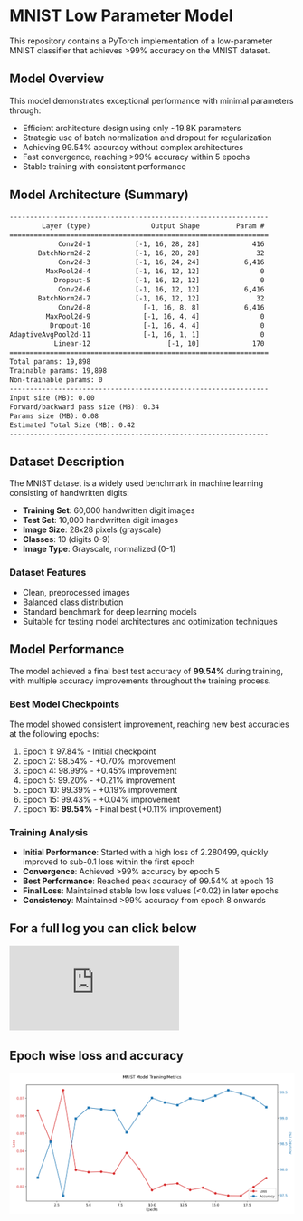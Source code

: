 # MNIST Low Parameter Model

This repository contains a PyTorch implementation of a low-parameter MNIST classifier that achieves >99% accuracy on the MNIST dataset.

## Model Overview

This model demonstrates exceptional performance with minimal parameters through:
- Efficient architecture design using only ~19.8K parameters
- Strategic use of batch normalization and dropout for regularization
- Achieving 99.54% accuracy without complex architectures
- Fast convergence, reaching >99% accuracy within 5 epochs
- Stable training with consistent performance

## Model Architecture (Summary)

```
----------------------------------------------------------------
        Layer (type)               Output Shape         Param #
================================================================
            Conv2d-1           [-1, 16, 28, 28]             416
       BatchNorm2d-2           [-1, 16, 28, 28]              32
            Conv2d-3           [-1, 16, 24, 24]           6,416
         MaxPool2d-4           [-1, 16, 12, 12]               0
           Dropout-5           [-1, 16, 12, 12]               0
            Conv2d-6           [-1, 16, 12, 12]           6,416
       BatchNorm2d-7           [-1, 16, 12, 12]              32
            Conv2d-8             [-1, 16, 8, 8]           6,416
         MaxPool2d-9             [-1, 16, 4, 4]               0
          Dropout-10             [-1, 16, 4, 4]               0
AdaptiveAvgPool2d-11             [-1, 16, 1, 1]               0
           Linear-12                   [-1, 10]             170
================================================================
Total params: 19,898
Trainable params: 19,898
Non-trainable params: 0
----------------------------------------------------------------
Input size (MB): 0.00
Forward/backward pass size (MB): 0.34
Params size (MB): 0.08
Estimated Total Size (MB): 0.42
----------------------------------------------------------------
```

## Dataset Description

The MNIST dataset is a widely used benchmark in machine learning consisting of handwritten digits:
- **Training Set**: 60,000 handwritten digit images
- **Test Set**: 10,000 handwritten digit images
- **Image Size**: 28x28 pixels (grayscale)
- **Classes**: 10 (digits 0-9)
- **Image Type**: Grayscale, normalized (0-1)

### Dataset Features
- Clean, preprocessed images
- Balanced class distribution
- Standard benchmark for deep learning models
- Suitable for testing model architectures and optimization techniques

## Model Performance

The model achieved a final best test accuracy of **99.54%** during training, with multiple accuracy improvements throughout the training process.

### Best Model Checkpoints

The model showed consistent improvement, reaching new best accuracies at the following epochs:
1. Epoch 1: 97.84% - Initial checkpoint
2. Epoch 2: 98.54% - +0.70% improvement
3. Epoch 4: 98.99% - +0.45% improvement
4. Epoch 5: 99.20% - +0.21% improvement
5. Epoch 10: 99.39% - +0.19% improvement
6. Epoch 15: 99.43% - +0.04% improvement
7. Epoch 16: **99.54%** - Final best (+0.11% improvement)

### Training Analysis

- **Initial Performance**: Started with a high loss of 2.280499, quickly improved to sub-0.1 loss within the first epoch
- **Convergence**: Achieved >99% accuracy by epoch 5
- **Best Performance**: Reached peak accuracy of 99.54% at epoch 16
- **Final Loss**: Maintained stable low loss values (<0.02) in later epochs
- **Consistency**: Maintained >99% accuracy from epoch 8 onwards

## For a full log you can click below
![log](https://github.com/pradeep6kumar/mnist_994/blob/aoc/model_test_results_20241128_192148.txt)

## Epoch wise loss and accuracy

![plot](https://github.com/pradeep6kumar/mnist_994/blob/aoc/training_metrics.png)
